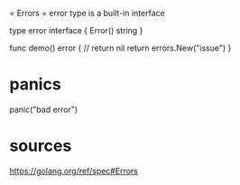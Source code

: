 = Errors =
error type is a built-in interface

type error interface {
  Error() string
}


func demo() error {
  // return nil
  return errors.New("issue")
}




# panics
panic("bad error")



# sources
https://golang.org/ref/spec#Errors
